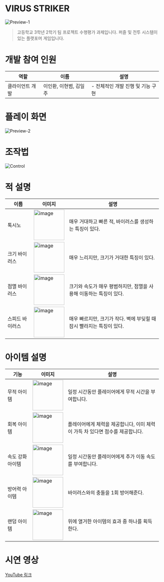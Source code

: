 # VIRUS STRIKER
![Preview-1](https://github.com/user-attachments/assets/e2662d87-8b0f-4cae-bc9c-95fd6a96c097)
> 고등학교 3학년 2학기 팀 프로젝트 수행평가 과제입니다. 퍼즐 및 전투 시스템이 있는 플랫포머 게임입니다.

# 개발 참여 인원
| **역할** | **이름** | **설명** |
|------|-------|------|
|클라이언트 개발|이인환, 이현범, 김일주|- 전체적인 개발 진행 및 기능 구현|

# 플레이 화면
![Preview-2](https://github.com/user-attachments/assets/4f2587c7-39f4-47ca-b8d4-39d5a59e0818)

# 조작법
![Control](https://github.com/user-attachments/assets/f9612268-061f-4810-a51d-8a8524f87df7)

# 적 설명
| **이름** | **이미지** | **설명** |
|----------|-------|------------|
| 톡시노 |<img width="100" height="100" alt="image" src="https://github.com/user-attachments/assets/4d6629ef-9b8a-4d3d-957a-b09349d9f06c" />| 매우 거대하고 빠른 적, 바이러스를 생성하는 특징이 있다. |
| 크기 바이러스 |<img width="100" height="100" alt="image" src="https://github.com/user-attachments/assets/5f2e768d-1878-4216-a054-db6bbb8947f6" />| 매우 느리지만, 크기가 거대한 특징이 있다. |
| 점멸 바이러스 |<img width="100" height="100" alt="image" src="https://github.com/user-attachments/assets/2e4a5e18-d0b4-4a1c-a795-7212f948f0d5" />| 크기와 속도가 매우 평범하지만, 점멸을 사용해 이동하는 특징이 있다. |
| 스피드 바이러스 |<img width="100" height="100" alt="image" src="https://github.com/user-attachments/assets/d0b654f5-e89c-4437-a9ea-f0b212e9e9a8" />| 매우 빠르지만, 크기가 작다. 벽에 부딪힐 때 잠시 빨라지는 특징이 있다. |

# 아이템 설명
| **기능** | **이미지** | **설명** |
|----------|-------|------------|
| 무적 아이템 |<img width="100" height="100" alt="image" src="https://github.com/user-attachments/assets/c32ff3aa-e9d6-48ae-89ea-4f56decc75fe" />| 일정 시간동안 플레이어에게 무적 시간을 부여합니다. |
| 회복 아이템 |<img width="100" height="100" alt="image" src="https://github.com/user-attachments/assets/8692463a-19ad-4519-94cb-ab07e2eb3d04">| 플레이어에게 체력을 제공합니다, 이미 체력이 가득 차 있다면 점수를 제공합니다. |
| 속도 강화 아이템 |<img width="100" height="100" alt="image" src="https://github.com/user-attachments/assets/64e88345-44c5-415d-9530-63bec62c04bf" />| 일정 시간동안 플레이어에게 추가 이동 속도를 부여합니다. |
| 방어력 아이템 |<img width="100" height="100" alt="image" src="https://github.com/user-attachments/assets/7e40cf3a-9c5c-49e3-8ed4-9f72b34e9e51" />| 바이러스와의 충돌을 1회 방어해준다. |
| 랜덤 아이템 |<img width="100" height="100" alt="image" src="https://github.com/user-attachments/assets/5318d5aa-7956-48bf-b3ea-00325ed3c5dc" />| 위에 열거한 아이템의 효과 중 하나를 획득한다. |

# 시연 영상
[YouTube 링크](https://www.youtube.com/watch?v=5EcX5imVGHo)

